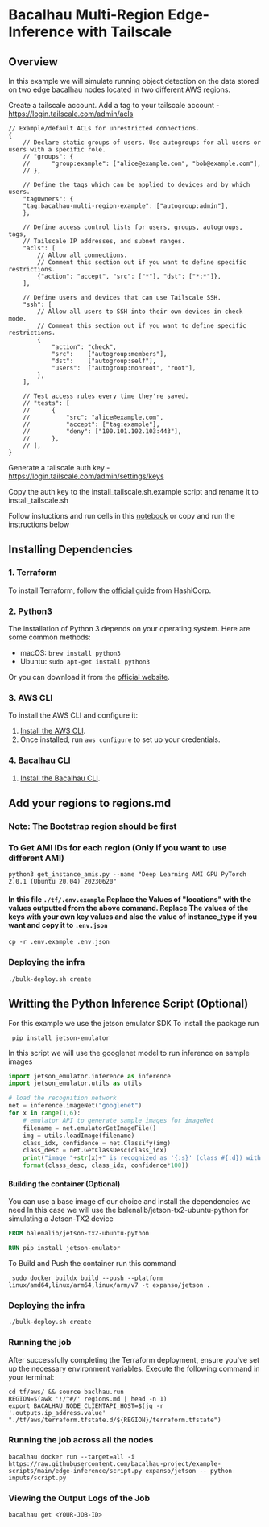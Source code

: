 # Bacalhau Multi-Region Edge-Inference with Tailscale

## Overview
In this example we will simulate running object detection on the data stored on two edge bacalhau nodes located in two different AWS regions.

Create a tailscale account.
Add a tag to your tailscale account - https://login.tailscale.com/admin/acls

```jsonc
// Example/default ACLs for unrestricted connections.
{
	// Declare static groups of users. Use autogroups for all users or users with a specific role.
	// "groups": {
	//  	"group:example": ["alice@example.com", "bob@example.com"],
	// },

	// Define the tags which can be applied to devices and by which users.
	"tagOwners": {
    "tag:bacalhau-multi-region-example": ["autogroup:admin"],
	},

	// Define access control lists for users, groups, autogroups, tags,
	// Tailscale IP addresses, and subnet ranges.
	"acls": [
		// Allow all connections.
		// Comment this section out if you want to define specific restrictions.
		{"action": "accept", "src": ["*"], "dst": ["*:*"]},
	],

	// Define users and devices that can use Tailscale SSH.
	"ssh": [
		// Allow all users to SSH into their own devices in check mode.
		// Comment this section out if you want to define specific restrictions.
		{
			"action": "check",
			"src":    ["autogroup:members"],
			"dst":    ["autogroup:self"],
			"users":  ["autogroup:nonroot", "root"],
		},
	],

	// Test access rules every time they're saved.
	// "tests": [
	//  	{
	//  		"src": "alice@example.com",
	//  		"accept": ["tag:example"],
	//  		"deny": ["100.101.102.103:443"],
	//  	},
	// ],
}
```
Generate a tailscale auth key - https://login.tailscale.com/admin/settings/keys

Copy the auth key to the install_tailscale.sh.example script and rename it to install_tailscale.sh

Follow instuctions and run cells in this [notebook](./run.ipynb) or copy and run the instructions below

## Installing Dependencies

### 1. Terraform

To install Terraform, follow the [official guide](https://learn.hashicorp.com/tutorials/terraform/install-cli) from HashiCorp.

### 2. Python3

The installation of Python 3 depends on your operating system. Here are some common methods:

- macOS: `brew install python3`
- Ubuntu: `sudo apt-get install python3`

Or you can download it from the [official website](https://www.python.org/downloads/).

### 3. AWS CLI

To install the AWS CLI and configure it:

1. [Install the AWS CLI](https://docs.aws.amazon.com/cli/latest/userguide/install-cliv2.html).
2. Once installed, run `aws configure` to set up your credentials.

### 4. Bacalhau CLI

1. [Install the Bacalhau CLI](https://docs.bacalhau.org/getting-started/installation).

## Add your regions to regions.md
### Note: The Bootstrap region should be first

### To Get AMI IDs for each region (Only if you want to use different AMI)
```
python3 get_instance_amis.py --name "Deep Learning AMI GPU PyTorch 2.0.1 (Ubuntu 20.04) 20230620"
```
#### In this file `./tf/.env.example` Replace the Values of "locations" with the values outputted from the above command. Replace The values of the keys with your own key values and also the value of instance_type if you want and copy it to `.env.json`
```
cp -r .env.example .env.json
```
### Deploying the infra
```
./bulk-deploy.sh create
```

## Writting the Python Inference Script (Optional)

For this example we use the jetson emulator SDK
To install the package run
```
 pip install jetson-emulator
```

In this script we will use the googlenet model to run inference on sample images
```python
import jetson_emulator.inference as inference
import jetson_emulator.utils as utils

# load the recognition network
net = inference.imageNet("googlenet")
for x in range(1,6):
	# emulator API to generate sample images for imageNet
	filename = net.emulatorGetImageFile()      
	img = utils.loadImage(filename) 
	class_idx, confidence = net.Classify(img)            
	class_desc = net.GetClassDesc(class_idx)            
	print("image "+str(x)+" is recognized as '{:s}' (class #{:d}) with {:f}% confidence".
	format(class_desc, class_idx, confidence*100))
```

#### Building the container (Optional)

You can use a base image of our choice and install the dependencies we need
In this case we will use the balenalib/jetson-tx2-ubuntu-python for simulating a Jetson-TX2 device 
```Dockerfile
FROM balenalib/jetson-tx2-ubuntu-python

RUN pip install jetson-emulator
```

To Build and Push the container run this command
```
 sudo docker buildx build --push --platform linux/amd64,linux/arm64,linux/arm/v7 -t expanso/jetson .
```

### Deploying the infra

```
./bulk-deploy.sh create
```
### Running the job

After successfully completing the Terraform deployment, ensure you've set up the necessary environment variables. Execute the following command in your terminal:

```
cd tf/aws/ && source baclhau.run
REGION=$(awk '!/^#/' regions.md | head -n 1)
export BACALHAU_NODE_CLIENTAPI_HOST=$(jq -r '.outputs.ip_address.value' "./tf/aws/terraform.tfstate.d/${REGION}/terraform.tfstate")
```

### Running the job across all the nodes
```
bacalhau docker run --target=all -i https://raw.githubusercontent.com/bacalhau-project/example-scripts/main/edge-inference/script.py expanso/jetson -- python inputs/script.py
```

### Viewing the Output Logs of the Job

```
bacalhau get <YOUR-JOB-ID>
```